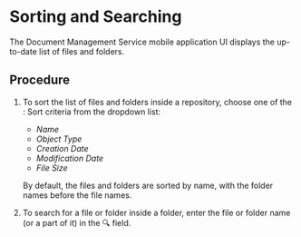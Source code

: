 <!-- loioe79cf87e2cbc4669a55612011c54705a -->

<link rel="stylesheet" type="text/css" href="css/sap-icons.css"/>

# Sorting and Searching

The Document Management Service mobile application UI displays the up-to-date list of files and folders.



## Procedure

1.  To sort the list of files and folders inside a repository, choose one of the <span class="SAP-icons-V5"></span> Sort criteria from the dropdown list:

    -   *Name*
    -   *Object Type*
    -   *Creation Date*
    -   *Modification Date*
    -   *File Size*

    By default, the files and folders are sorted by name, with the folder names before the file names.

2.  To search for a file or folder inside a folder, enter the file or folder name \(or a part of it\) in the :mag: field.


